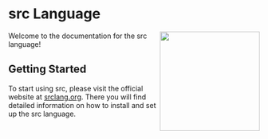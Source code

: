 # src Language

<img src="https://srclang.org/taocp.png" align="right" width="200">

Welcome to the documentation for the src language!

## Getting Started

To start using src, please visit the official website at [srclang.org](https://srclang.org). There you will find detailed information on how to install and set up the src language.
